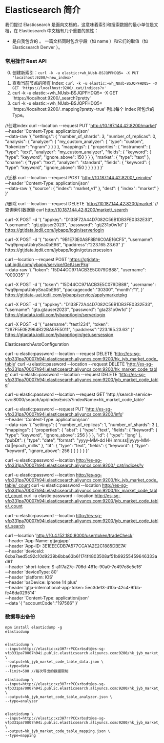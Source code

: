 # Elasticsearch 简介

我们提过 Elasticsearch 是面向文档的，这意味着索引和搜索数据的最小单位是文档，在 Elasticsearch 中文档有几个重要的属性：
+ 是自我包含的 。 一篇文档同时包含宇段（如 name ）和它们的取值（如 Elasticsearch Denver ）。


### 常用操作 Rest API
0. 创建新索引：`curl -k -u elastic:+wh_NUsb-BSJQPFHDQ5= -X PUT 'localhost:9200/<new_index>'`
1. 查看当前节点的所有 Index: `curl -k -u elastic:+wh_NUsb-BSJQPFHDQ5= -X GET 'https://localhost:9200/_cat/indices?v' `
2. curl -k -u elastic:+wh_NUsb-BSJQPFHDQ5= -X  GET 'https://localhost:9200/_search?pretty' 
3. curl -k -u elastic:+wh_NUsb-BSJQPFHDQ5= 'https://localhost:9200/_mapping?pretty=true'   列出每个 Index 所包含的 Type。


//创建index
curl --location --request PUT 'http://10.187.144.42:8200/market' \
--header 'Content-Type: application/json' \
--data-raw '{
    "settings": {
        "number_of_shards": 3,
        "number_of_replicas": 0,
        "analysis": {
            "analyzer": {
                "my_custom_analyzer": {
                    "type": "custom",
                    "tokenizer": "ngram"
                }
            }
        }
    },
    "mappings": {
        "properties": {
            "instrument": {
                "type": "text",
                "analyzer": "my_custom_analyzer",
                "fields": {
                    "keyword": {
                        "type": "keyword",
                        "ignore_above": 150
                    }
                }
            },
            "market": {
                "type": "text"
            },
            "cname": {
                "type": "text",
                "analyzer": "standard",
                "fields": {
                    "keyword": {
                        "type": "keyword",
                        "ignore_above": 150
                    }
                }
            }
        }
    }
}'


//迁移
curl --location --request POST 'http://10.187.144.42:8200/_reindex' \
--header 'Content-Type: application/json' \
--data-raw '{
    "source": {
        "index": "market_v1"
    },
    "dest": {
        "index": "market"
    }
}'

//删除
curl --location --request DELETE 'http://10.187.144.42:8200/market'
//查询索引数据量
curl http://10.187.144.42:8200/market/_search


curl -X POST -d '{
    "appkey": "D133F72A44D7082C56B1DB3FE0332E33",
    "username": "gtj.gtjuser2023",
    "password": "gtj231p0w1d"
   }'  https://gtjdata.iqdii.com/jybapp/login/serverlogin
   
   
   curl -X POST -d '{
    "token": "9B1E73E0A8F8B16C0AE16CF5",
    "username": "wq9pmpaUblrySna0bE96",
    "ipaddress":"223.165.23.63"
   }'  https://gtjdata.iqdii.com/jybapp/login/getusersession


curl --location --request POST 'https://gtjdata-uat.iqdii.com/jybapp/service/GetUserPkg' \
--data-raw '{
  "token": "15D44CC971ACB3E5C079DB88",
  "username": "000035"
}'


   curl -X POST -d '{
    "token": "15D44CC971ACB3E5C079DB88",
    "username": "wq9pmpaUblrySna0bE96",
	 "packagecode":"30300",
  "month":"1",
   }'  https://gtjdata-uat.iqdii.com/jybapp/service/applymarketpkg




curl -X POST -d '{
    "appkey": "D133F72A44D7082C56B1DB3FE0332E33",
    "username": "gta.gtauser2023",
    "password": "gta231p0w1d"
   }'  https://gtadata.iqdii.com/jybapp/login/serverlogin



   curl -X POST -d '{
	"username": "test1234",
    "token": "297F5E0E2964B22BA5FE5011",
    "ipaddress":"223.165.23.63"
   }'  https://gtadata.iqdii.com/jybapp/login/getusersession


ElasticsearchAutoConfiguration




curl -u elastic:password --location --request DELETE 'http://es-sg-vfp331pa70007h94i.elasticsearch.aliyuncs.com:9200/hk_jyb_market_code_table'
curl -u elastic:password --location --request DELETE 'http://es-sg-vfp331pa70007h94i.elasticsearch.aliyuncs.com:9200/hk_market_code_table'
curl -u elastic:password --location --request DELETE 'http://es-sg-vfp331pa70007h94i.elasticsearch.aliyuncs.com:9200/jyb_market_code_table'



curl -u elastic:password --location --request GET 'http://search-service-svc:8000/search/api/indexExists?indexName=hk_market_code_table'

curl -u elastic:password --request PUT 'http://es-sg-vfp331pa70007h94i.elasticsearch.aliyuncs.com:9200/info' \
--header 'Content-Type: application/json' \
--data-raw '{
  "settings": {
    "number_of_replicas": 1,
    "number_of_shards": 3
  },
  "mappings": {
    "properties": {
      "abst": {
        "type": "text",
        "fields": {
          "keyword": {
            "type": "keyword",
            "ignore_above": 256
          }
        }
      },
      "id": {
        "type": "long"
      },
      "pubDt": {
        "type": "date",
        "format": "yyyy-MM-dd HH:mm:ss||yyyy-MM-dd||epoch_millis"
      },
      "tit": {
        "type": "text",
        "fields": {
          "keyword": {
            "type": "keyword",
            "ignore_above": 256
          }
        }
      }
    }
  }
}'



curl -u elastic:password --location http://es-sg-vfp331pa70007h94i.elasticsearch.aliyuncs.com:9200/_cat/indices?v

curl -u elastic:password --location http://es-sg-vfp331pa70007h94i.elasticsearch.aliyuncs.com:9200/hk_jyb_market_code_table/_count
curl -u elastic:password --location http://es-sg-vfp331pa70007h94i.elasticsearch.aliyuncs.com:9200/hk_market_code_table/_count
curl -u elastic:password --location http://es-sg-vfp331pa70007h94i.elasticsearch.aliyuncs.com:9200/jyb_market_code_table/_count

curl -u elastic:password --location http://es-sg-vfp331pa70007h94i.elasticsearch.aliyuncs.com:9200/jyb_market_code_table/_search



curl --location 'http://10.4.152.180:8000/user/token/tradeCheck' \
--header 'App-Name: gtjagjapp' \
--header 'App-ID: 3E1EEECDB7A577CCA1A2E2C1885DBE7A' \
--header 'deviceId: 6cba7aed5c92c10d9239b6bba63b61174f4803508af51b99255459646333ad91' \
--header 'short-token: S-a1f7a27c-706d-461c-90a0-7e497e8e5e16' \
--header 'deviceType: 80' \
--header 'platform: IOS' \
--header 'osDevice: Iphone 14 plus' \
--header 'gtja-international-app-token: 5ec3de13-d10a-42c4-9fbb-fc46da029514' \
--header 'Content-Type: application/json' \
--data '{
    "accountCode":"197566"
}'

### 数据导出备份
```
npm install elasticdump -g
elasticdump


elasticdump \
--input=http://elastic:xz3H7rrPCCxrbsdt@es-sg-vfp331pa70007h94i.public.elasticsearch.aliyuncs.com:9200/hk_jyb_market_code_table \
--output=hk_jyb_market_code_table_data.json \
--type=data
--limit=500 //每次导出的数据限制

elasticdump \
--input=http://elastic:xz3H7rrPCCxrbsdt@es-sg-vfp331pa70007h94i.public.elasticsearch.aliyuncs.com:9200/hk_jyb_market_code_table \
--output=hk_jyb_market_code_table_analyzer.json \
--type=analyzer


elasticdump \
--input=http://elastic:xz3H7rrPCCxrbsdt@es-sg-vfp331pa70007h94i.public.elasticsearch.aliyuncs.com:9200/hk_jyb_market_code_table \
--output=hk_jyb_market_code_table_mapping.json \
--type=mapping
```